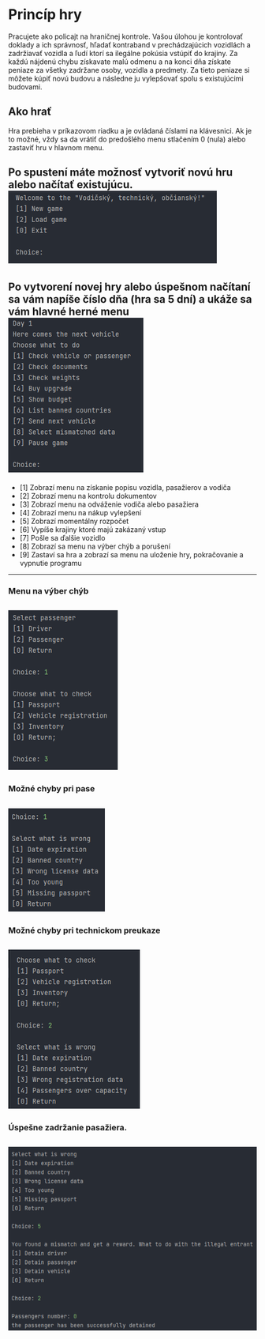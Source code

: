 # Princíp hry
Pracujete ako policajt na hraničnej kontrole. Vašou úlohou je kontrolovať doklady a ich správnosť, hľadať kontraband v prechádzajúcich vozidlách a zadržiavať vozidla a ľudí ktorí sa ilegálne pokúsia vstúpiť do krajiny. Za každú nájdenú chybu získavate malú odmenu a na konci dňa získate peniaze za všetky zadržane osoby, vozidla a predmety. Za tieto peniaze si môžete kúpiť novú budovu a následne ju vylepšovať spolu s existujúcimi budovami.


## Ako hrať
Hra prebieha v príkazovom riadku a je ovládaná číslami na klávesnici. Ak je to možné, vždy sa da vrátiť do predošlého menu stlačením 0 (nula) alebo zastaviť hru v hlavnom menu.


Po spustení máte možnosť vytvoriť novú hru alebo načítať existujúcu.<br>
![screenshot](resources/screenshots/img1.png)
---

Po vytvorení novej hry alebo úspešnom načítaní sa vám napíše číslo dňa (hra sa 5 dní) a ukáže sa vám hlavné herné menu<br>
![screenshot](resources/screenshots/img2.png)
---

- [1]	Zobrazí menu na získanie popisu vozidla, pasažierov a vodiča
- [2]	Zobrazí menu na kontrolu dokumentov
- [3]	Zobrazí menu na odváženie vodiča alebo pasažiera
- [4]	Zobrazí menu na nákup vylepšení
- [5]	Zobrazí momentálny rozpočet
- [6]	Vypíše krajiny ktoré majú zakázaný vstup
- [7]	Pošle sa ďalšie vozidlo
- [8]	Zobrazí sa menu na výber chýb a porušení
- [9]	Zastaví sa hra a zobrazí sa menu na uloženie hry, pokračovanie a vypnutie programu

---
### Menu na výber chýb <br>
![screenshot](resources/screenshots/img3.png)
---

### Možné chyby pri pase<br>
![screenshot](resources/screenshots/img4.png)
---

### Možné chyby pri technickom preukaze<br>
![screenshot](resources/screenshots/img5.png)
---

### Úspešne zadržanie pasažiera.<br>
![screenshot](resources/screenshots/img6.png)
 ---
